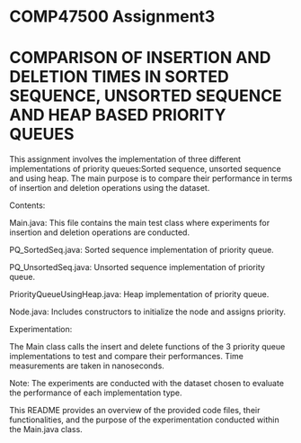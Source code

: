 # COMP47500 Assignment3

# COMPARISON OF INSERTION AND DELETION TIMES IN SORTED SEQUENCE, UNSORTED SEQUENCE AND HEAP BASED PRIORITY QUEUES

This assignment involves the implementation of three different implementations of priority queues:Sorted sequence, unsorted sequence and using heap. The main purpose is to compare their performance in terms of insertion and deletion operations using the dataset.

Contents:

Main.java: This file contains the main test class where experiments for insertion and deletion operations are conducted.

PQ_SortedSeq.java: Sorted sequence implementation of priority queue.

PQ_UnsortedSeq.java: Unsorted sequence implementation of priority queue. 

PriorityQueueUsingHeap.java: Heap implementation of priority queue.

Node.java: Includes constructors to initialize the node and assigns priority. 

Experimentation:

The Main class calls the insert and delete functions of the 3 priority queue implementations to test and compare their performances. Time measurements are taken in nanoseconds.

Note: The experiments are conducted with the dataset chosen to evaluate the performance of each implementation type.

This README provides an overview of the provided code files, their functionalities, and the purpose of the experimentation conducted within the Main.java class.
